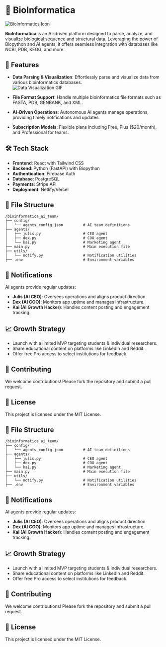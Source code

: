 
# 🧬 BioInformatica

![Bioinformatics Icon](https://www.flaticon.com/svg/static/icons/svg/2917/2917995.svg)

**BioInformatica** is an AI-driven platform designed to parse, analyze, and visualize biological sequence and structural data. Leveraging the power of Biopython and AI agents, it offers seamless integration with databases like NCBI, PDB, KEGG, and more.

## 🚀 Features

- **Data Parsing & Visualization**: Effortlessly parse and visualize data from various bioinformatics databases.  
  ![Data Visualization GIF](https://media.giphy.com/media/3o7abKhOpu0NwenH3O/giphy.gif)

- **File Format Support**: Handle multiple bioinformatics file formats such as FASTA, PDB, GENBANK, and XML.

- **AI-Driven Operations**: Autonomous AI agents manage operations, providing timely notifications and updates.

- **Subscription Models**: Flexible plans including Free, Plus ($20/month), and Professional for teams.

## 🛠️ Tech Stack

- **Frontend**: React with Tailwind CSS  
- **Backend**: Python (FastAPI) with Biopython  
- **Authentication**: Firebase Auth  
- **Database**: PostgreSQL  
- **Payments**: Stripe API  
- **Deployment**: Netlify/Vercel

## 📄 File Structure

```
/bioinformatica_ai_team/
├── config/
│   └── agents_config.json         # AI team definitions
├── agents/
│   ├── julis.py                   # CEO agent
│   ├── dex.py                     # COO agent
│   └── kai.py                     # Marketing agent
├── main.py                        # Main execution file
├── utils/
│   └── notify.py                  # Notification utilities
├── .env                           # Environment variables
```

## 🔔 Notifications

AI agents provide regular updates:

- **Julis (AI CEO)**: Oversees operations and aligns product direction.  
- **Dex (AI COO)**: Monitors app uptime and manages infrastructure.  
- **Kai (AI Growth Hacker)**: Handles content posting and engagement tracking.

## 📈 Growth Strategy

- Launch with a limited MVP targeting students & individual researchers.  
- Share educational content on platforms like LinkedIn and Reddit.  
- Offer free Pro access to select institutions for feedback.

## 🤝 Contributing

We welcome contributions! Please fork the repository and submit a pull request.

## 📄 License

This project is licensed under the MIT License.

## 📄 File Structure

```
/bioinformatica_ai_team/
├── config/
│   └── agents_config.json         # AI team definitions
├── agents/
│   ├── julis.py                   # CEO agent
│   ├── dex.py                     # COO agent
│   └── kai.py                     # Marketing agent
├── main.py                        # Main execution file
├── utils/
│   └── notify.py                  # Notification utilities
├── .env                           # Environment variables
```

## 🔔 Notifications

AI agents provide regular updates:

- **Julis (AI CEO)**: Oversees operations and aligns product direction.  
- **Dex (AI COO)**: Monitors app uptime and manages infrastructure.  
- **Kai (AI Growth Hacker)**: Handles content posting and engagement tracking.

## 📈 Growth Strategy

- Launch with a limited MVP targeting students & individual researchers.  
- Share educational content on platforms like LinkedIn and Reddit.  
- Offer free Pro access to select institutions for feedback.

## 🤝 Contributing

We welcome contributions! Please fork the repository and submit a pull request.

## 📄 License

This project is licensed under the MIT License.
